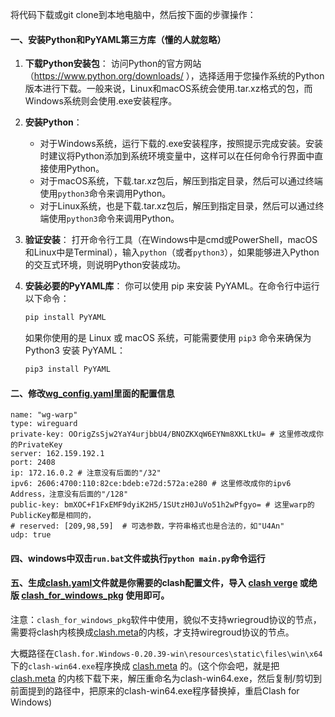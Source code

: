 将代码下载或git clone到本地电脑中，然后按下面的步骤操作：

#### 一、安装Python和PyYAML第三方库（懂的人就忽略）

1. **下载Python安装包**：
   访问Python的官方网站（https://www.python.org/downloads/ ），选择适用于您操作系统的Python版本进行下载。一般来说，Linux和macOS系统会使用.tar.xz格式的包，而Windows系统则会使用.exe安装程序。

2. **安装Python**：

   - 对于Windows系统，运行下载的.exe安装程序，按照提示完成安装。安装时建议将Python添加到系统环境变量中，这样可以在任何命令行界面中直接使用Python。
   - 对于macOS系统，下载.tar.xz包后，解压到指定目录，然后可以通过终端使用`python3`命令来调用Python。
   - 对于Linux系统，也是下载.tar.xz包后，解压到指定目录，然后可以通过终端使用`python3`命令来调用Python。

3. **验证安装**：
   打开命令行工具（在Windows中是cmd或PowerShell，macOS和Linux中是Terminal），输入`python`（或者`python3`），如果能够进入Python的交互式环境，则说明Python安装成功。

4. **安装必要的PyYAML库**：
   你可以使用 pip 来安装 PyYAML。在命令行中运行以下命令：

   ```bash
   pip install PyYAML
   ```

    如果你使用的是 Linux 或 macOS 系统，可能需要使用 `pip3` 命令来确保为 Python3 安装 PyYAML：

   ```bash
   pip3 install PyYAML
   ```

#### 二、修改[wg_config.yaml](https://github.com/juerson/wrap_wireguard_convert_clash.meta/blob/master/wg_config.yaml)里面的配置信息

```
name: "wg-warp"
type: wireguard
private-key: OOrigZsSjw2YaY4urjbbU4/BNOZKXqW6EYNm8XKLtkU= # 这里修改成你的PrivateKey
server: 162.159.192.1
port: 2408
ip: 172.16.0.2 # 注意没有后面的"/32"
ipv6: 2606:4700:110:82ce:bdeb:e72d:572a:e280 # 这里修改成你的ipv6 Address，注意没有后面的"/128"
public-key: bmXOC+F1FxEMF9dyiK2H5/1SUtzH0JuVo51h2wPfgyo= # 这里warp的PublicKey都是相同的，
# reserved: [209,98,59]  # 可选参数，字符串格式也是合法的，如"U4An"
udp: true
```

#### 四、windows中双击`run.bat`文件或执行`python main.py`命令运行

#### 五、生成[clash.yaml](https://github.com/juerson/wrap_wireguard_convert_clash.meta/blob/master/clash.yaml)文件就是你需要的clash配置文件，导入 [clash verge](https://github.com/clash-verge-rev/clash-verge-rev) 或绝版 [clash_for_windows_pkg](https://archive.org/download/clash_for_windows_pkg) 使用即可。

注意：`clash_for_windows_pkg`软件中使用，貌似不支持wriegroud协议的节点，需要将clash内核换成[clash.meta](https://github.com/MetaCubeX/mihomo/releases/tag/v1.16.0)的内核，才支持wiregroud协议的节点。

大概路径在`Clash.for.Windows-0.20.39-win\resources\static\files\win\x64`下的`clash-win64.exe`程序换成 [clash.meta](https://github.com/MetaCubeX/mihomo/releases/download/v1.16.0/clash.meta-windows-amd64-cgo-v1.16.0.zip) 的。(这个你会吧，就是把 [clash.meta](https://github.com/MetaCubeX/mihomo/releases/download/v1.16.0/clash.meta-windows-amd64-cgo-v1.16.0.zip) 的内核下载下来，解压重命名为clash-win64.exe，然后复制/剪切到前面提到的路径中，把原来的clash-win64.exe程序替换掉，重启Clash for Windows)
